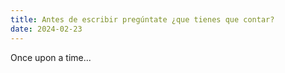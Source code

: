 ```yaml
---
title: Antes de escribir pregúntate ¿que tienes que contar?
date: 2024-02-23
---
```


Once upon a time...
